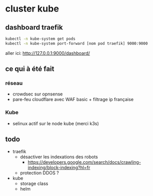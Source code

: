 # cluster kube

## dashboard traefik

```bash
kubectl -n kube-system get pods
kubectl -n kube-system port-forward [nom pod traefik] 9000:9000
```

aller ici: http://127.0.0.1:9000/dashboard/

## ce qui à été fait

### réseau

- crowdsec sur opnsense
- pare-feu cloudflare avec WAF basic + filtrage ip française

### Kube

- selinux actif sur le node kube (merci k3s)

## todo

- traefik
  - désactiver les indexations des robots
    - https://developers.google.com/search/docs/crawling-indexing/block-indexing?hl=fr
  - protection DDOS ?
- kube
  - storage class
  - helm
